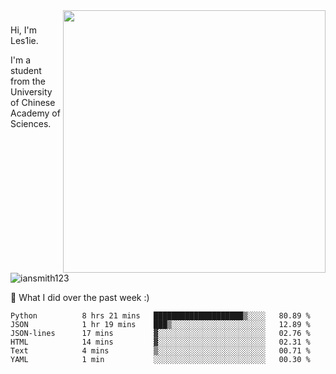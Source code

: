 <img align="right" src="https://github-readme-stats.vercel.app/api?username=iansmith123&show_icons=true&hide_border=true" width="420">

### 
Hi, I'm Les1ie. 

I'm a student from the University of Chinese Academy of Sciences.

<img src="https://komarev.com/ghpvc/?username=iansmith123" alt="iansmith123" />




🔭 What I did over the past week :)
<!--START_SECTION:waka-->

```text
Python          8 hrs 21 mins   ████████████████████▒░░░░   80.89 %
JSON            1 hr 19 mins    ███▒░░░░░░░░░░░░░░░░░░░░░   12.89 %
JSON-lines      17 mins         ▓░░░░░░░░░░░░░░░░░░░░░░░░   02.76 %
HTML            14 mins         ▓░░░░░░░░░░░░░░░░░░░░░░░░   02.31 %
Text            4 mins          ▒░░░░░░░░░░░░░░░░░░░░░░░░   00.71 %
YAML            1 min           ░░░░░░░░░░░░░░░░░░░░░░░░░   00.30 %
```

<!--END_SECTION:waka-->


<!--
**IanSmith123/IanSmith123** is a ✨ _special_ ✨ repository because its `README.md` (this file) appears on your GitHub profile.
<img src="https://github.githubassets.com/images/spinners/octocat-spinner-64.gif">

Here are some ideas to get you started:

- 🔭 I’m currently working on ...
- 🌱 I’m currently learning ...
- 👯 I’m looking to collaborate on ...
- 🤔 I’m looking for help with ...
- 💬 Ask me about ...
- 📫 How to reach me: ...
- 😄 Pronouns: ...
- ⚡ Fun fact: ...
-->

